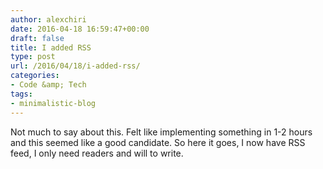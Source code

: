 ```yaml
---
author: alexchiri
date: 2016-04-18 16:59:47+00:00
draft: false
title: I added RSS
type: post
url: /2016/04/18/i-added-rss/
categories:
- Code &amp; Tech
tags:
- minimalistic-blog
---
```


Not much to say about this. Felt like implementing something in 1-2 hours and this seemed like a good candidate. So here it goes, I now have RSS feed, I only need readers and will to write.
